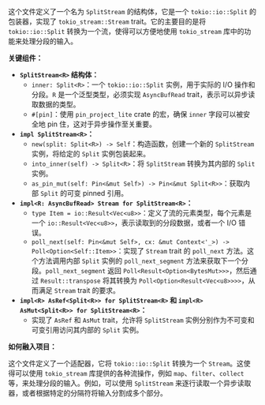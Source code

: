 这个文件定义了一个名为 `SplitStream` 的结构体，它是一个 `tokio::io::Split` 的包装器，实现了 `tokio_stream::Stream` trait。它的主要目的是将 `tokio::io::Split` 转换为一个流，使得可以方便地使用 `tokio_stream` 库中的功能来处理分段的输入。

**关键组件：**

*   **`SplitStream<R>` 结构体：**
    *   `inner: Split<R>`：一个 `tokio::io::Split` 实例，用于实际的 I/O 操作和分段。`R` 是一个泛型类型，必须实现 `AsyncBufRead` trait，表示可以异步读取数据的类型。
    *   `#[pin]`：使用 `pin_project_lite` crate 的宏，确保 `inner` 字段可以被安全地 pin 住，这对于异步操作至关重要。
*   **`impl SplitStream<R>`：**
    *   `new(split: Split<R>) -> Self`：构造函数，创建一个新的 `SplitStream` 实例，将给定的 `Split` 实例包装起来。
    *   `into_inner(self) -> Split<R>`：将 `SplitStream` 转换为其内部的 `Split` 实例。
    *   `as_pin_mut(self: Pin<&mut Self>) -> Pin<&mut Split<R>>`：获取内部 `Split` 的可变 pinned 引用。
*   **`impl<R: AsyncBufRead> Stream for SplitStream<R>`：**
    *   `type Item = io::Result<Vec<u8>>`：定义了流的元素类型，每个元素是一个 `io::Result<Vec<u8>>`，表示读取到的分段数据，或者一个 I/O 错误。
    *   `poll_next(self: Pin<&mut Self>, cx: &mut Context<'_>) -> Poll<Option<Self::Item>>`：实现了 `Stream` trait 的 `poll_next` 方法。这个方法调用内部 `Split` 实例的 `poll_next_segment` 方法来获取下一个分段。`poll_next_segment` 返回 `Poll<Result<Option<BytesMut>>>`，然后通过 `Result::transpose` 将其转换为 `Poll<Option<Result<Vec<u8>>>>`，从而满足 `Stream` trait 的要求。
*   **`impl<R> AsRef<Split<R>> for SplitStream<R>` 和 `impl<R> AsMut<Split<R>> for SplitStream<R>`：**
    *   实现了 `AsRef` 和 `AsMut` trait，允许将 `SplitStream` 实例分别作为不可变和可变引用访问其内部的 `Split` 实例。

**如何融入项目：**

这个文件定义了一个适配器，它将 `tokio::io::Split` 转换为一个 `Stream`。这使得可以使用 `tokio_stream` 库提供的各种流操作，例如 `map`、`filter`、`collect` 等，来处理分段的输入。例如，可以使用 `SplitStream` 来逐行读取一个异步读取器，或者根据特定的分隔符将输入分割成多个部分。
